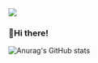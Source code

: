 
<img src="https://img.shields.io/badge/jywleah1101%40yonsei.ac.kr-%23EA4335?style=flat-square&logo=gmail&logoColor=white"/>

### 👋Hi there!

![Anurag's GitHub stats](https://github-readme-stats.vercel.app/api?username=jywleah1101&show_icons=true&theme=swift)

<!--
**jywleah1101/jywleah1101** is a ✨ _special_ ✨ repository because its `README.md` (this file) appears on your GitHub profile.

Here are some ideas to get you started:

- 🔭 I’m currently working on ...
- 🌱 I’m currently learning ...
- 👯 I’m looking to collaborate on ...
- 🤔 I’m looking for help with ...
- 💬 Ask me about ...
- 📫 How to reach me: ...
- 😄 Pronouns: ...
- ⚡ Fun fact: ...
-->
